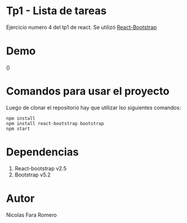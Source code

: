 # Tp1 - Lista de tareas

Ejercicio numero 4 del tp1 de react. Se utilizó [React-Bootstrap](https://react-bootstrap.github.io/)

# Demo

()

# Comandos para usar el proyecto

Luego de clonar el repositorio hay que utilizar lso siguientes comandos:

```
npm install
npm install react-bootstrap bootstrap
npm start 
```

# Dependencias

1. React-bootstrap v2.5
2. Bootstrap v5.2

# Autor

Nicolas Fara Romero